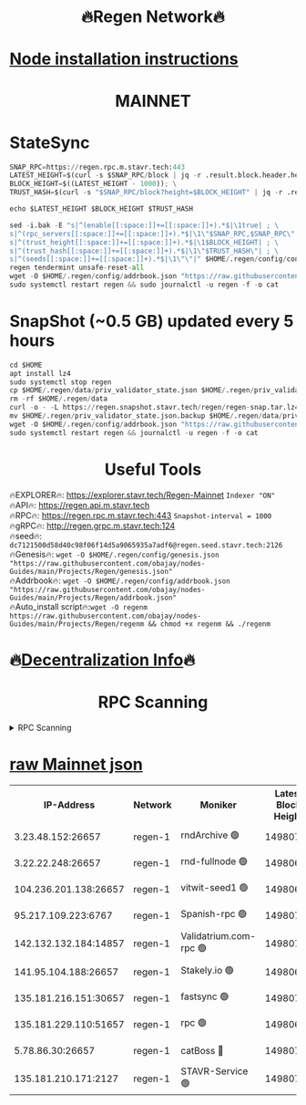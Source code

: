 <h1 align="center"> 🔥Regen Network🔥</h1>

[Node installation instructions](https://github.com/obajay/nodes-Guides/tree/main/Projects/Regen)
=
<h1 align="center"> MAINNET</h1>

# StateSync
```python
SNAP_RPC=https://regen.rpc.m.stavr.tech:443
LATEST_HEIGHT=$(curl -s $SNAP_RPC/block | jq -r .result.block.header.height); \
BLOCK_HEIGHT=$((LATEST_HEIGHT - 1000)); \
TRUST_HASH=$(curl -s "$SNAP_RPC/block?height=$BLOCK_HEIGHT" | jq -r .result.block_id.hash)

echo $LATEST_HEIGHT $BLOCK_HEIGHT $TRUST_HASH

sed -i.bak -E "s|^(enable[[:space:]]+=[[:space:]]+).*$|\1true| ; \
s|^(rpc_servers[[:space:]]+=[[:space:]]+).*$|\1\"$SNAP_RPC,$SNAP_RPC\"| ; \
s|^(trust_height[[:space:]]+=[[:space:]]+).*$|\1$BLOCK_HEIGHT| ; \
s|^(trust_hash[[:space:]]+=[[:space:]]+).*$|\1\"$TRUST_HASH\"| ; \
s|^(seeds[[:space:]]+=[[:space:]]+).*$|\1\"\"|" $HOME/.regen/config/config.toml
regen tendermint unsafe-reset-all
wget -O $HOME/.regen/config/addrbook.json "https://raw.githubusercontent.com/obajay/nodes-Guides/main/Projects/Regen/addrbook.json"
sudo systemctl restart regen && sudo journalctl -u regen -f -o cat
```
# SnapShot (~0.5 GB) updated every 5 hours
```python
cd $HOME
apt install lz4
sudo systemctl stop regen
cp $HOME/.regen/data/priv_validator_state.json $HOME/.regen/priv_validator_state.json.backup
rm -rf $HOME/.regen/data
curl -o - -L https://regen.snapshot.stavr.tech/regen/regen-snap.tar.lz4 | lz4 -c -d - | tar -x -C $HOME/.regen --strip-components 2
mv $HOME/.regen/priv_validator_state.json.backup $HOME/.regen/data/priv_validator_state.json
wget -O $HOME/.regen/config/addrbook.json "https://raw.githubusercontent.com/obajay/nodes-Guides/main/Projects/Regen/addrbook.json"
sudo systemctl restart regen && journalctl -u regen -f -o cat
```

 <h1 align="center"> Useful Tools</h1>

🔥EXPLORER🔥:     https://explorer.stavr.tech/Regen-Mainnet        `Indexer "ON"` \
🔥API🔥:          https://regen.api.m.stavr.tech \
🔥RPC🔥:          https://regen.rpc.m.stavr.tech:443              `Snapshot-interval = 1000` \
🔥gRPC🔥:         http://regen.grpc.m.stavr.tech:124 \
🔥seed🔥:      `dc7121500d58d40c98f06f14d5a9065935a7adf6@regen.seed.stavr.tech:2126` \
🔥Genesis🔥:   `wget -O $HOME/.regen/config/genesis.json "https://raw.githubusercontent.com/obajay/nodes-Guides/main/Projects/Regen/genesis.json"` \
🔥Addrbook🔥:  `wget -O $HOME/.regen/config/addrbook.json "https://raw.githubusercontent.com/obajay/nodes-Guides/main/Projects/Regen/addrbook.json"` \
🔥Auto_install script🔥:`wget -O regenm https://raw.githubusercontent.com/obajay/nodes-Guides/main/Projects/Regen/regenm && chmod +x regenm && ./regenm`

🔥[Decentralization Info](https://github.com/obajay/StateSync-snapshots/tree/main/Projects/Regen/Decentralization)🔥
=
<h1 align="center"> RPC Scanning</h1>

<details>
<summary>RPC Scanning</summary>

<h2 align="center"> We scan nodes in real time every 4 hours. And we provide the final result of RPC endpoints.
We cannot influence the operation of these nodes in any way. </h2>


```python
If Voting Power is higher than 0 --> then the Node is a validator of the network and may be subject to attack and be a potential threat to the chain.
```
```python
We marked such validators with a red symbol
```

</details>

[raw Mainnet json](https://rpc-check.regenm.stavr.tech/regenm/rpc-regenm-result.json)
=


<table><tr><th>IP-Address</th><th>Network</th><th>Moniker</th><th>Latest Block Height</th><th>Earliest Block Height</th><th>Catching Up</th><th>Tx Index</th><th>Voting Power</th><th>Scan Time</th></tr><tr><td>3.23.48.152:26657</td><td>regen-1</td><td>rndArchive 🟢</td><td>14980700</td><td>1</td><td>False</td><td>on</td><td>0</td><td>2024-03-05T03:56:36.913500498UTC</td></tr><tr><td>3.22.22.248:26657</td><td>regen-1</td><td>rnd-fullnode 🟢</td><td>14980699</td><td>4134001</td><td>False</td><td>on</td><td>0</td><td>2024-03-05T03:56:34.245379709UTC</td></tr><tr><td>104.236.201.138:26657</td><td>regen-1</td><td>vitwit-seed1 🟢</td><td>14980695</td><td>8943001</td><td>False</td><td>on</td><td>0</td><td>2024-03-05T03:56:06.418417962UTC</td></tr><tr><td>95.217.109.223:6767</td><td>regen-1</td><td>Spanish-rpc 🟢</td><td>14980702</td><td>10068001</td><td>False</td><td>on</td><td>0</td><td>2024-03-05T03:56:50.018539879UTC</td></tr><tr><td>142.132.132.184:14857</td><td>regen-1</td><td>Validatrium.com-rpc 🟢</td><td>14980702</td><td>11175001</td><td>False</td><td>on</td><td>0</td><td>2024-03-05T03:56:50.229694610UTC</td></tr><tr><td>141.95.104.188:26657</td><td>regen-1</td><td>Stakely.io 🟢</td><td>14980698</td><td>13442501</td><td>False</td><td>on</td><td>0</td><td>2024-03-05T03:56:25.384815920UTC</td></tr><tr><td>135.181.216.151:30657</td><td>regen-1</td><td>fastsync 🟢</td><td>14980700</td><td>14457001</td><td>False</td><td>off</td><td>0</td><td>2024-03-05T03:56:39.511334715UTC</td></tr><tr><td>135.181.229.110:51657</td><td>regen-1</td><td>rpc 🟢</td><td>14980697</td><td>14844001</td><td>False</td><td>on</td><td>0</td><td>2024-03-05T03:56:23.082361726UTC</td></tr><tr><td>5.78.86.30:26657</td><td>regen-1</td><td>catBoss 🔴</td><td>14980705</td><td>14962001</td><td>False</td><td>on</td><td>9068958623</td><td>2024-03-05T03:57:07.596045211UTC</td></tr><tr><td>135.181.210.171:2127</td><td>regen-1</td><td>STAVR-Service 🟢</td><td>14980706</td><td>14979001</td><td>False</td><td>on</td><td>0</td><td>2024-03-05T03:57:11.957570002UTC</td></tr></table>